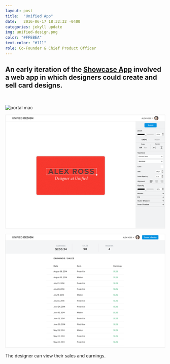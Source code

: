 ```yaml
---
layout: post
title:  "Unified App"
date:   2016-06-17 18:32:32 -0400
categories: jekyll update
img: unified-design.png
color: "#FFEBEA"
text-color: "#111"
role: Co-Founder & Chief Product Officer
---
```

## An early iteration of the **[Showcase App](/showcase-app)** involved a web app in which designers could create and sell card designs.

<br/>

![portal mac](/img/portal-macfront.png)

![portal 1](/img/portal1.png)

![portal 1](/img/portal2.png)

<div class="caption">The designer can view their sales and earnings.</div>
